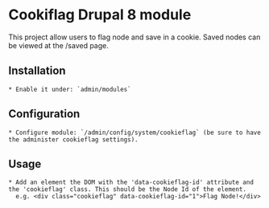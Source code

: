 # Cookiflag Drupal 8 module

This project allow users to flag node and save in a cookie. Saved nodes can be viewed at the /saved page.

## Installation

    * Enable it under: `admin/modules`

## Configuration

    * Configure module: `/admin/config/system/cookieflag` (be sure to have the administer cookieflag settings).

## Usage

    * Add an element the DOM with the 'data-cookieflag-id' attribute and the 'cookieflag' class. This should be the Node Id of the element.
      e.g. <div class="cookieflag" data-cookieflag-id="1">Flag Node!</div>
